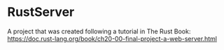 # RustServer

A project that was created following a tutorial in The Rust Book:
https://doc.rust-lang.org/book/ch20-00-final-project-a-web-server.html
